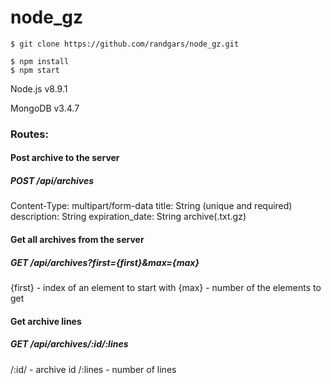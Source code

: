 # node_gz

    $ git clone https://github.com/randgars/node_gz.git

    $ npm install
    $ npm start

Node.js v8.9.1

MongoDB v3.4.7

### Routes:
#### Post archive to the server
##### POST /api/archives
Content-Type: multipart/form-data
  title: String (unique and required)
  description: String
  expiration_date: String
  archive(.txt.gz)
  
#### Get all archives from the server
##### GET /api/archives?first={first}&max={max}
{first} - index of an element to start with
{max} - number of the elements to get

#### Get archive lines
##### GET /api/archives/:id/:lines
/:id/ - archive id
/:lines - number of lines
